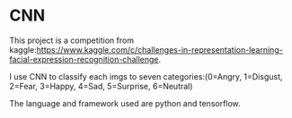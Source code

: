 # CNN
This project is a competition from kaggle:https://www.kaggle.com/c/challenges-in-representation-learning-facial-expression-recognition-challenge.

I use CNN to classify each imgs to seven categories:(0=Angry, 1=Disgust, 2=Fear, 3=Happy, 4=Sad, 5=Surprise, 6=Neutral)

The language and framework used are python and tensorflow.
